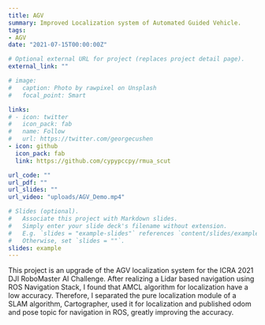 ```yaml
---
title: AGV
summary: Improved Localization system of Automated Guided Vehicle.
tags:
- AGV
date: "2021-07-15T00:00:00Z"

# Optional external URL for project (replaces project detail page).
external_link: ""

# image:
#   caption: Photo by rawpixel on Unsplash
#   focal_point: Smart

links:
# - icon: twitter
#   icon_pack: fab
#   name: Follow
#   url: https://twitter.com/georgecushen
- icon: github
  icon_pack: fab
  link: https://github.com/cypypccpy/rmua_scut

url_code: ""
url_pdf: ""
url_slides: ""
url_video: "uploads/AGV_Demo.mp4"

# Slides (optional).
#   Associate this project with Markdown slides.
#   Simply enter your slide deck's filename without extension.
#   E.g. `slides = "example-slides"` references `content/slides/example-slides.md`.
#   Otherwise, set `slides = ""`.
slides: example
---
```


This project is an upgrade of the AGV localization system for the ICRA 2021 DJI RoboMaster
AI Challenge. After realizing a Lidar based navigation using ROS Navigation Stack, I found that
AMCL algorithm for localization have a low accuracy. Therefore, I separated the pure localization
module of a SLAM algorithm, Cartographer, used it for localization and published odom and pose
topic for navigation in ROS, greatly improving the accuracy.

